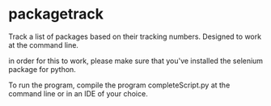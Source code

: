 # packagetrack
Track a list of packages based on their tracking numbers. Designed to work at the command line.

in order for this to work, please make sure that you've installed the selenium package for python. 

To run the program, compile the program completeScript.py at the command line or in an IDE of your choice.
